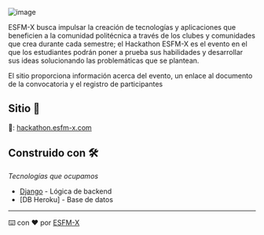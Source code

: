 ![image](https://user-images.githubusercontent.com/86858923/124341814-b7c15980-db84-11eb-91dc-24e702d02f34.png)


ESFM-X busca impulsar la creación de tecnologías y aplicaciones que beneficien a la comunidad politécnica a través de los clubes y comunidades que crea durante cada semestre; el Hackathon ESFM-X es el evento en el que los estudiantes podrán poner a prueba sus habilidades y desarrollar sus ideas solucionando las problemáticas que se plantean.

El sitio proporciona información acerca del evento, un enlace al documento de la convocatoria y el registro de participantes

## Sitio 🚀

🔗: [hackathon.esfm-x.com](https://hackathon.esfm-x.com)

## Construido con 🛠️

_Tecnologías que ocupamos_

* [Django](https://www.djangoproject.com) - Lógica de backend
* [DB Heroku] - Base de datos

---
⌨️ con ❤️ por [ESFM-X](https://esfm-x.com)